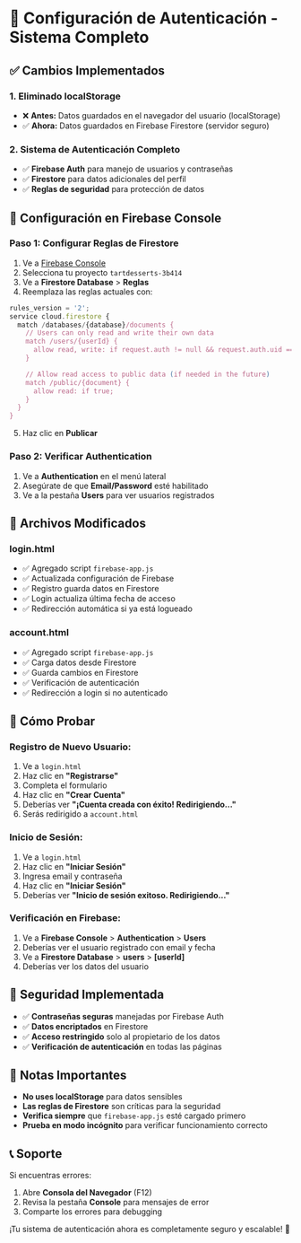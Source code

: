 # 🔐 Configuración de Autenticación - Sistema Completo

## ✅ **Cambios Implementados**

### **1. Eliminado localStorage**
- ❌ **Antes:** Datos guardados en el navegador del usuario (localStorage)
- ✅ **Ahora:** Datos guardados en Firebase Firestore (servidor seguro)

### **2. Sistema de Autenticación Completo**
- ✅ **Firebase Auth** para manejo de usuarios y contraseñas
- ✅ **Firestore** para datos adicionales del perfil
- ✅ **Reglas de seguridad** para protección de datos

## 🔧 **Configuración en Firebase Console**

### **Paso 1: Configurar Reglas de Firestore**
1. Ve a [Firebase Console](https://console.firebase.google.com/)
2. Selecciona tu proyecto `tartdesserts-3b414`
3. Ve a **Firestore Database** > **Reglas**
4. Reemplaza las reglas actuales con:

```javascript
rules_version = '2';
service cloud.firestore {
  match /databases/{database}/documents {
    // Users can only read and write their own data
    match /users/{userId} {
      allow read, write: if request.auth != null && request.auth.uid == userId;
    }

    // Allow read access to public data (if needed in the future)
    match /public/{document} {
      allow read: if true;
    }
  }
}
```

5. Haz clic en **Publicar**

### **Paso 2: Verificar Authentication**
1. Ve a **Authentication** en el menú lateral
2. Asegúrate de que **Email/Password** esté habilitado
3. Ve a la pestaña **Users** para ver usuarios registrados

## 📁 **Archivos Modificados**

### **login.html**
- ✅ Agregado script `firebase-app.js`
- ✅ Actualizada configuración de Firebase
- ✅ Registro guarda datos en Firestore
- ✅ Login actualiza última fecha de acceso
- ✅ Redirección automática si ya está logueado

### **account.html**
- ✅ Agregado script `firebase-app.js`
- ✅ Carga datos desde Firestore
- ✅ Guarda cambios en Firestore
- ✅ Verificación de autenticación
- ✅ Redirección a login si no autenticado

## 🧪 **Cómo Probar**

### **Registro de Nuevo Usuario:**
1. Ve a `login.html`
2. Haz clic en **"Registrarse"**
3. Completa el formulario
4. Haz clic en **"Crear Cuenta"**
5. Deberías ver **"¡Cuenta creada con éxito! Redirigiendo..."**
6. Serás redirigido a `account.html`

### **Inicio de Sesión:**
1. Ve a `login.html`
2. Haz clic en **"Iniciar Sesión"**
3. Ingresa email y contraseña
4. Haz clic en **"Iniciar Sesión"**
5. Deberías ver **"Inicio de sesión exitoso. Redirigiendo..."**

### **Verificación en Firebase:**
1. Ve a **Firebase Console** > **Authentication** > **Users**
2. Deberías ver el usuario registrado con email y fecha
3. Ve a **Firestore Database** > **users** > **[userId]**
4. Deberías ver los datos del usuario

## 🔐 **Seguridad Implementada**

- ✅ **Contraseñas seguras** manejadas por Firebase Auth
- ✅ **Datos encriptados** en Firestore
- ✅ **Acceso restringido** solo al propietario de los datos
- ✅ **Verificación de autenticación** en todas las páginas

## 🚨 **Notas Importantes**

- **No uses localStorage** para datos sensibles
- **Las reglas de Firestore** son críticas para la seguridad
- **Verifica siempre** que `firebase-app.js` esté cargado primero
- **Prueba en modo incógnito** para verificar funcionamiento correcto

## 📞 **Soporte**

Si encuentras errores:
1. Abre **Consola del Navegador** (F12)
2. Revisa la pestaña **Console** para mensajes de error
3. Comparte los errores para debugging

¡Tu sistema de autenticación ahora es completamente seguro y escalable! 🎉
